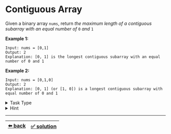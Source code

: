 # Contiguous Array

Given a binary array `nums`, return _the maximum length of a contiguous subarray with an equal number of_ `0` _and_ `1`

__Example 1:__

```
Input: nums = [0,1]
Output: 2
Explanation: [0, 1] is the longest contiguous subarray with an equal number of 0 and 1
```

__Example 2:__

```
Input: nums = [0,1,0]
Output: 2
Explanation: [0, 1] (or [1, 0]) is a longest contiguous subarray with equal number of 0 and 1
```

<details>

<summary>Task Type</summary>

It is a "One Pointer One Array and HashMap" Task Type. We can use HashMap to solve this one (except it is not so obvious at first)

__Note:__ the solution to the ["Remove Duplicate From An Array" task](../../1\)%20Task%20Challanges.md#14-remove-duplicate-from-an-array) is perhaps one of the most classic example of using HashMap to solve a task in `O(n)` time complexity instead of using nested for-loops (therefore "Remove Duplicate From An Array" task is the most classic example of the "One Pointer One Array and HashMap" Task Type, so make sure you understand how it works first before trying to solve this task, it is very crucial!). However _this_ "Contiguous Array" task is more like "One Pointer One Array and HashMap + Counter" Task Type though we can say that it is still "One Pointer One Array and HashMap" Task Type because we use HashMap to solve this task just like in the "Remove Duplicate From An Array" task

__Note:__ you can read more about using HashMap to solve tasks in [this article](../literature/hash-map.md) as this and many other tasks requires this knowledge

__Note:__ we have likewise seen lots of other HashMap tasks before:
- [First Non Repeating Char in a String](../../1\)%20Task%20Challanges.md#20-first-non-repeating-char-in-a-string)
- [Remove Duplicate Chars from a String](../../2\)%20Task%20Challanges.md#21-remove-duplicate-chars-from-a-string)
- [Sum of two equal to a number](../../2\)%20Task%20Challanges.md#24-sum-of-two-equal-to-a-number)
- [Largest Sum of Two](../../2\)%20Task%20Challanges.md#25-largest-sum-of-two)
- [Cash Exchange](../../cheatsheet/cash-exchange.js)
- [Longest Consequtive Sequence](../../cheatsheet/longest-cons-sequence.js)

</details>

<details>

<summary>Hint</summary>

In order to find the longest contiguous subarray with equal number of `0` and `1` create a counter that we increment by one if we encounter `1` and decrement by one when we encounter `0` as we loop through the array. If the counter becomes zero it means we have gone thru as many `1`s as there were `0`s

The key point to solving this task is to realize that we don't have to always arrive at counter equal to zero, we will also have a contiguous array with equal number of `0` and `1` if our counter arrives at the same value as it has already been before meaning that it looped through an equal number of `1` and `0` (and that is where HashMap comes in as well)

</details>

---

| [:arrow_left: back](../task-type.md) | [:white_check_mark: solution](./solution.js) |
| :---: | :---: |
